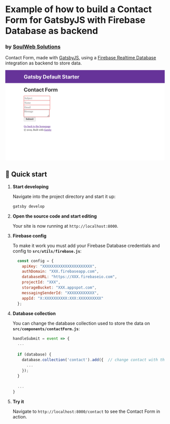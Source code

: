 # Example of how to build a Contact Form for GatsbyJS with Firebase Database as backend
### by [SoulWeb Solutions](https://soulweb.it)

Contact Form, made with [GatsbyJS](https://www.gatsbyjs.org/), using a [Firebase Realtime Database](https://www.gatsbyjs.org/) integration as backend to store data.

![Contact Form](./screenshot.png "Contact Form")

## 🚀 Quick start

1.  **Start developing**

    Navigate into the project directory and start it up:

    ```sh
    gatsby develop
    ```

1.  **Open the source code and start editing**

    Your site is now running at `http://localhost:8000`.

1.  **Firebase config**  

    To make it work you must add your Firebase Database credentials and config to **`src/utils/firebase.js`**:

    ```javascript
      const config = {
        apiKey: "XXXXXXXXXXXXXXXXXXXXXX",
        authDomain: "XXX.firebaseapp.com",
        databaseURL: "https://XXX.firebaseio.com",
        projectId: "XXX",
        storageBucket: "XXX.appspot.com",
        messagingSenderId: "XXXXXXXXXXXX",
        appId: "X:XXXXXXXXXX:XXX:XXXXXXXXXX"
      };
    ```

1.  **Database collection**

    You can change the database collection used to store the data on **`src/components/contactForm.js`**:

    ```javascript
    handleSubmit = event => {
      ...

      if (database) {
        database.collection('contact').add({  // change contact with the name of your collection
          ...
        });
      }

      ...
    }
    ```

1.  **Try it**

    Navigate to `http://localhost:8000/contact` to see the Contact Form in action.

